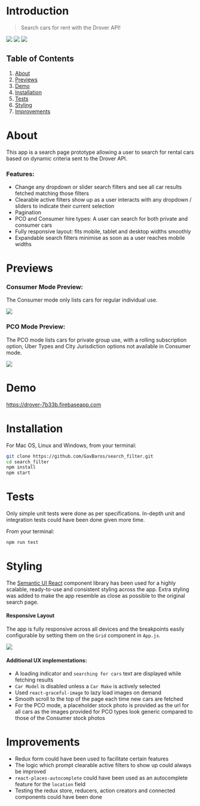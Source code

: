 # Introduction

> Search cars for rent with the Drover API!

![](https://img.shields.io/github/last-commit/GavBaros/search_filter.svg?style=flat)
![](https://img.shields.io/github/repo-size/GavBaros/search_filter.svg?style=flat)
![](https://img.shields.io/david/GavBaros/search_filter.svg?style=flat)

## Table of Contents

1. [About](#about)
1. [Previews](#previews)
1. [Demo](#demo)
1. [Installation](#installation)
1. [Tests](#tests)
1. [Styling](#styling)
1. [Improvements](#improvements)

# About

This app is a search page prototype allowing a user to search for rental cars based on dynamic criteria sent to the Drover API.

### Features:

- Change any dropdown or slider search filters and see all car results fetched matching those filters
- Clearable active filters show up as a user interacts with any dropdown / sliders to indicate their current selection
- Pagination
- PCO and Consumer hire types: A user can search for both private and consumer cars
- Fully responsive layout: fits mobile, tablet and desktop widths smoothly
- Expandable search filters minimise as soon as a user reaches mobile widths

# Previews

### Consumer Mode Preview:

The Consumer mode only lists cars for regular individual use.

![](consumer.gif)

### PCO Mode Preview:

The PCO mode lists cars for private group use, with a rolling subscription option, Uber Types and City Jurisdiction options not available in Consumer mode.

![](pco.gif)

# Demo

https://drover-7b33b.firebaseapp.com

# Installation

For Mac OS, Linux and Windows, from your terminal:

```sh
git clone https://github.com/GavBaros/search_filter.git
cd search_filter
npm install
npm start
```

# Tests

Only simple unit tests were done as per specifications. In-depth unit and integration tests could have been done given more time.

From your terminal:

```sh
npm run test
```

# Styling

[2]: https://github.com/Semantic-Org/Semantic-UI-React

The [Semantic UI React][2] component library has been used for a highly scalable, ready-to-use and consistent styling across the app. Extra styling was added to make the app resemble as close as possible to the original search page.

#### Responsive Layout

The app is fully responsive across all devices and the breakpoints easily configurable by setting them on the `Grid` component in `App.js`.

![](responsive.gif)

#### Additional UX implementations:

- A loading indicator and `searching for cars` text are displayed while fetching results
- `Car Model` is disabled unless a `Car Make` is actively selected
- Used `react-graceful-image` to lazy load images on demand
- Smooth scroll to the top of the page each time new cars are fetched
- For the PCO mode, a placeholder stock photo is provided as the url for all cars as the images provided for PCO types look generic compared to those of the Consumer stock photos

# Improvements

- Redux form could have been used to facilitate certain features
- The logic which prompt clearable active filters to show up could always be improved
- `react-places-autocomplete` could have been used as an autocomplete feature for the `location` field
- Testing the redux store, reducers, action creators and connected components could have been done

